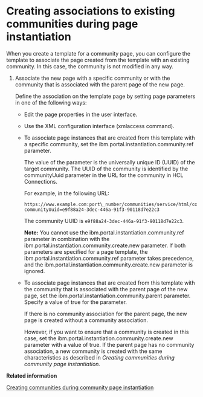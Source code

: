 # Creating associations to existing communities during page instantiation

When you create a template for a community page, you can configure the template to associate the page created from the template with an existing community. In this case, the community is not modified in any way.

1.  Associate the new page with a specific community or with the community that is associated with the parent page of the new page.

    Define the association on the template page by setting page parameters in one of the following ways:

    -   Edit the page properties in the user interface.
    -   Use the XML configuration interface \(xmlaccess command\).
    -   To associate page instances that are created from this template with a specific community, set the ibm.portal.instantiation.community.ref parameter.

        The value of the parameter is the universally unique ID \(UUID\) of the target community. The UUID of the community is identified by the communityUuid parameter in the URL for the community in HCL Connections.

        For example, in the following URL:

        ```
        https://www.example.com:port\_number/communities/service/html/communityview?communityUuid=e9f88a24-3dec-446a-91f3-90118d7e22c3
        ```

        The community UUID is `e9f88a24-3dec-446a-91f3-90118d7e22c3`.

        **Note:** You cannot use the ibm.portal.instantiation.community.ref parameter in combination with the ibm.portal.instantiation.community.create.new parameter. If both parameters are specified for a page template, the ibm.portal.instantiation.community.ref parameter takes precedence, and the ibm.portal.instantiation.community.create.new parameter is ignored.

    -   To associate page instances that are created from this template with the community that is associated with the parent page of the new page, set the ibm.portal.instantiation.community.parent parameter. Specify a value of true for the parameter.

        If there is no community association for the parent page, the new page is created without a community association.

        However, if you want to ensure that a community is created in this case, set the ibm.portal.instantiation.community.create.new parameter with a value of true. If the parent page has no community association, a new community is created with the same characteristics as described in *Creating communities during community page instantiation.*



**Related information**  


[Creating communities during community page instantiation](../admin-system/commpages_create_mapping_newcomm.md)

